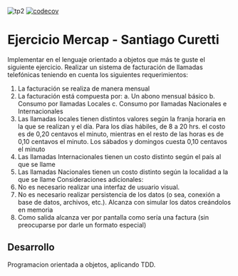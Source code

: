 ![tp2](https://github.com/martinanus/algo3_tp2/actions/workflows/build.yml/badge.svg) [![codecov](https://codecov.io/gh/martinanus/algo3_tp2/branch/master/graph/badge.svg)](https://codecov.io/gh/martinanus/algo3_tp2)

# Ejercicio Mercap - Santiago Curetti

Implementar en el lenguaje orientado a objetos que más te guste el siguiente ejercicio.
Realizar un sistema de facturación de llamadas telefónicas teniendo en cuenta los siguientes requerimientos:
1) La facturación se realiza de manera mensual
2) La facturación está compuesta por:
   a. Un abono mensual básico
   b. Consumo por llamadas Locales
   c. Consumo por llamadas Nacionales e Internacionales
3) Las llamadas locales tienen distintos valores según la franja horaria en la que se realizan y el día. Para los días hábiles, de 8 a 20 hrs. el costo es de 0,20 centavos el minuto, mientras en el resto de las horas es de 0,10 centavos el minuto. Los sábados y domingos cuesta 0,10 centavos el minuto
4) Las llamadas Internacionales tienen un costo distinto según el país al que se llame
5) Las llamadas Nacionales tienen un costo distinto según la localidad a la que se llame
   Consideraciones adicionales:
6) No es necesario realizar una interfaz de usuario visual.
7) No es necesario realizar persistencia de los datos (o sea, conexión a base de datos, archivos, etc.). Alcanza con simular los datos creándolos en memoria
8) Como salida alcanza ver por pantalla como sería una factura (sin preocuparse por darle un formato especial)

## Desarrollo

Programacion orientada a objetos, aplicando TDD.